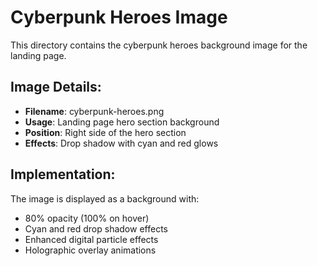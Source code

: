 # Cyberpunk Heroes Image

This directory contains the cyberpunk heroes background image for the landing page.

## Image Details:
- **Filename**: cyberpunk-heroes.png
- **Usage**: Landing page hero section background
- **Position**: Right side of the hero section
- **Effects**: Drop shadow with cyan and red glows

## Implementation:
The image is displayed as a background with:
- 80% opacity (100% on hover)
- Cyan and red drop shadow effects
- Enhanced digital particle effects
- Holographic overlay animations